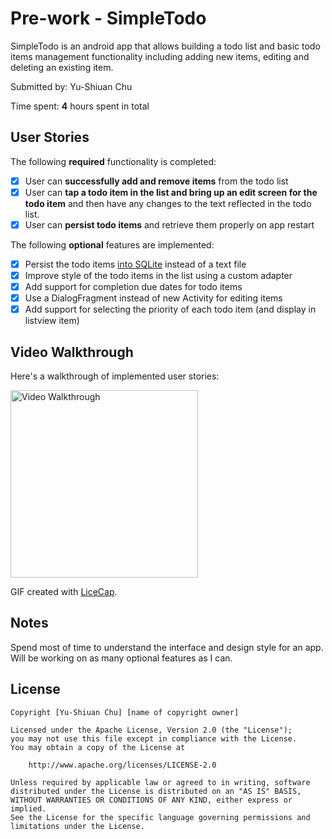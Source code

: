 # Pre-work - SimpleTodo

SimpleTodo is an android app that allows building a todo list and basic todo items management functionality including adding new items, editing and deleting an existing item.

Submitted by: Yu-Shiuan Chu

Time spent: **4** hours spent in total

## User Stories

The following **required** functionality is completed:

* [x] User can **successfully add and remove items** from the todo list
* [x] User can **tap a todo item in the list and bring up an edit screen for the todo item** and then have any changes to the text reflected in the todo list.
* [x] User can **persist todo items** and retrieve them properly on app restart

The following **optional** features are implemented:

* [x] Persist the todo items [into SQLite](http://guides.codepath.com/android/Persisting-Data-to-the-Device#sqlite) instead of a text file
* [x] Improve style of the todo items in the list using a custom adapter
* [x] Add support for completion due dates for todo items
* [x] Use a DialogFragment instead of new Activity for editing items
* [x] Add support for selecting the priority of each todo item (and display in listview item)

## Video Walkthrough 

Here's a walkthrough of implemented user stories:

<img src='http://i.imgur.com/tEE9MOM.gif' title='Video Walkthrough' width="300" alt='Video Walkthrough' />


GIF created with [LiceCap](http://www.cockos.com/licecap/).

## Notes

Spend most of time to understand the interface and design style for an app. Will be working on as many optional features as I can.

## License

    Copyright [Yu-Shiuan Chu] [name of copyright owner]

    Licensed under the Apache License, Version 2.0 (the "License");
    you may not use this file except in compliance with the License.
    You may obtain a copy of the License at

        http://www.apache.org/licenses/LICENSE-2.0

    Unless required by applicable law or agreed to in writing, software
    distributed under the License is distributed on an "AS IS" BASIS,
    WITHOUT WARRANTIES OR CONDITIONS OF ANY KIND, either express or implied.
    See the License for the specific language governing permissions and
    limitations under the License.
